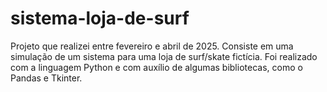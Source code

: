 # sistema-loja-de-surf
Projeto que realizei entre fevereiro e abril de 2025. Consiste em uma simulação de um sistema para uma loja de surf/skate fictícia. Foi realizado com a linguagem Python e com auxílio de algumas bibliotecas, como o Pandas e Tkinter.
